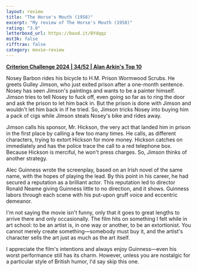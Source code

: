 ```yaml
---
layout: review
title: "The Horse's Mouth (1958)"
excerpt: "My review of The Horse's Mouth (1958)"
rating: "3.0"
letterboxd_url: https://boxd.it/8Ydqqz
mst3k: false
rifftrax: false
category: movie-review
---
```


<b><a href="https://boxd.it/qWjuA/detail">Criterion Challenge 2024 | 34/52 | Alan Arkin's Top 10</a></b>

Nosey Barbon rides his bicycle to H.M. Prison Wormwood Scrubs. He greets Gulley Jimson, who just exited prison after a one-month sentence. Nosey has seen Jimson's paintings and wants to be a painter himself. Jimson tries to tell Nosey to fuck off, even going so far as to ring the door and ask the prison to let him back in. But the prison is done with Jimson and wouldn't let him back in if he tried. So, Jimson tricks Nosey into buying him a pack of cigs while Jimson steals Nosey's bike and rides away.

Jimson calls his sponsor, Mr. Hickson, the very act that landed him in prison in the first place by calling a few too many times. He calls, as different characters, trying to extort Hickson for more money. Hickson catches on immediately and has the police trace the call to a red telephone box. Because Hickson is merciful, he won't press charges. So, Jimson thinks of another strategy.

Alec Guinness wrote the screenplay, based on an Irish novel of the same name, with the hopes of playing the lead. By this point in his career, he had secured a reputation as a brilliant actor. This reputation led to director Ronald Neame giving Guinness little to no direction, and it shows. Guinness labors through each scene with his put-upon gruff voice and eccentric demeanor.

I'm not saying the movie isn't funny, only that it goes to great lengths to arrive there and only occasionally. The film hits on something I felt while in art school: to be an artist is, in one way or another, to be an extortionist. You cannot merely create something—somebody must buy it, and the artist's character sells the art just as much as the art itself.

I appreciate the film's intentions and always enjoy Guinness—even his worst performance still has its charm. However, unless you are nostalgic for a particular style of British humor, I'd say skip this one.
